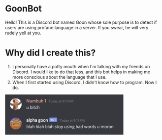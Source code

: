 # GoonBot
Hello! This is a Discord bot named Goon whose sole purpose is to detect if users are using profane language in a server. If you swear, he will very rudely yell at you.

# Why did I create this?
1. I personally have a potty mouth when I'm talking with my friends on Discord. I would like to do that less, and this bot helps in making me more conscious about the language that I use.
2. When I first started using Discord, I didn't know how to program. Now I do.

<img src="/preview.png" width="384" height="130">

